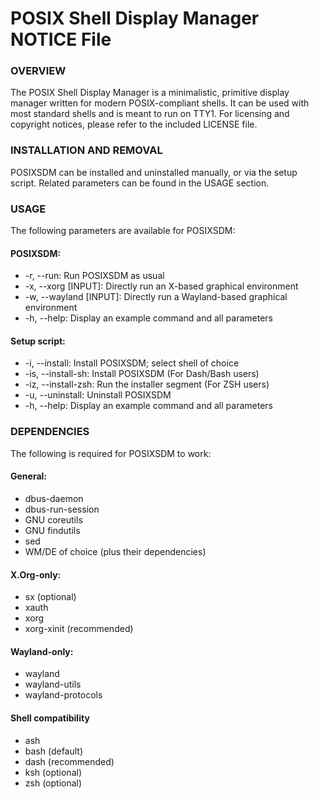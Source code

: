 # POSIX Shell Display Manager NOTICE File

### OVERVIEW
The POSIX Shell Display Manager is a minimalistic, primitive display manager written for modern POSIX-compliant shells.
It can be used with most standard shells and is meant to run on TTY1.
For licensing and copyright notices, please refer to the included LICENSE file.

### INSTALLATION AND REMOVAL
POSIXSDM can be installed and uninstalled manually, or via the setup script.
Related parameters can be found in the USAGE section.

### USAGE
The following parameters are available for POSIXSDM:

#### POSIXSDM:
- -r, --run: Run POSIXSDM as usual
- -x, --xorg [INPUT]: Directly run an X-based graphical environment
- -w, --wayland [INPUT]: Directly run a Wayland-based graphical environment
- -h, --help: Display an example command and all parameters

#### Setup script:
- -i, --install: Install POSIXSDM; select shell of choice
- -is, --install-sh: Install POSIXSDM (For Dash/Bash users)
- -iz, --install-zsh: Run the installer segment (For ZSH users)
- -u, --uninstall: Uninstall POSIXSDM
- -h, --help: Display an example command and all parameters

### DEPENDENCIES
The following is required for POSIXSDM to work:

#### General:
- dbus-daemon
- dbus-run-session
- GNU coreutils
- GNU findutils
- sed
- WM/DE of choice (plus their dependencies)

#### X.Org-only:
- sx (optional)
- xauth
- xorg
- xorg-xinit (recommended)

#### Wayland-only:
- wayland
- wayland-utils
- wayland-protocols

#### Shell compatibility
- ash
- bash (default)
- dash (recommended)
- ksh (optional)
- zsh (optional)

